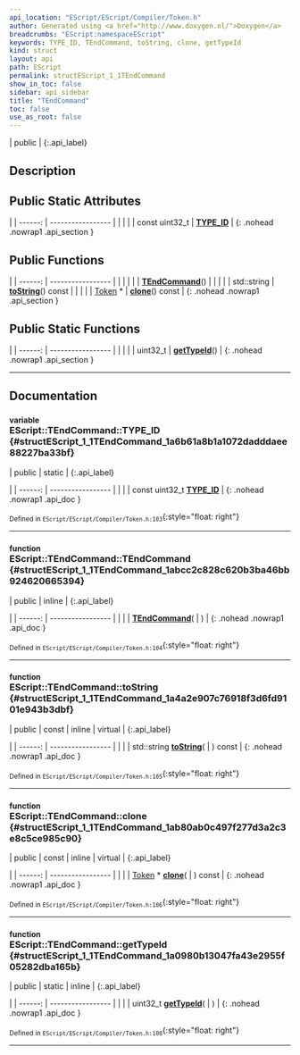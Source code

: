 ```yaml
---
api_location: "EScript/EScript/Compiler/Token.h"
author: Generated using <a href="http://www.doxygen.nl/">Doxygen</a>
breadcrumbs: "EScript:namespaceEScript"
keywords: TYPE_ID, TEndCommand, toString, clone, getTypeId
kind: struct
layout: api
path: EScript
permalink: structEScript_1_1TEndCommand
show_in_toc: false
sidebar: api_sidebar
title: "TEndCommand"
toc: false
use_as_root: false
---
```


| public |
{:.api_label}

## Description





## Public Static Attributes

|
| ------: | ----------------- |
|  | |
| const uint32_t | **[TYPE_ID](#structEScript_1_1TEndCommand_1a6b61a8b1a1072dadddaee88227ba33bf)**  |
{: .nohead .nowrap1 .api_section }


## Public Functions

|
| ------: | ----------------- |
|  | |
|  | **[TEndCommand](#structEScript_1_1TEndCommand_1abcc2c828c620b3ba46bb924620665394)**() |
|  | |
| std::string | **[toString](#structEScript_1_1TEndCommand_1a4a2e907c76918f3d6fd9101e943b3dbf)**() const |
|  | |
| [Token](classEScript_1_1Token) * | **[clone](#structEScript_1_1TEndCommand_1ab80ab0c497f277d3a2c3e8c5ce985c90)**() const |
{: .nohead .nowrap1 .api_section }


## Public Static Functions

|
| ------: | ----------------- |
|  | |
| uint32_t | **[getTypeId](#structEScript_1_1TEndCommand_1a0980b13047fa43e2955f05282dba165b)**() |
{: .nohead .nowrap1 .api_section }


-------------------------------------------------------------------

## Documentation

### <small>variable</small><br/> EScript::TEndCommand::TYPE_ID {#structEScript_1_1TEndCommand_1a6b61a8b1a1072dadddaee88227ba33bf}

| public | static |
{:.api_label}

|
| ------: | ----------------- |
|  |
| const uint32_t **[TYPE_ID](#structEScript_1_1TEndCommand_1a6b61a8b1a1072dadddaee88227ba33bf)**  |
{: .nohead .nowrap1 .api_doc }





<sub>Defined in `EScript/EScript/Compiler/Token.h:103`</sub>{:style="float: right"}

-------------------------------------------------------------------

### <small>function</small><br/> EScript::TEndCommand::TEndCommand {#structEScript_1_1TEndCommand_1abcc2c828c620b3ba46bb924620665394}

| public | inline |
{:.api_label}

|
| ------: | ----------------- |
|  |
|  **[TEndCommand](#structEScript_1_1TEndCommand_1abcc2c828c620b3ba46bb924620665394)**( |  ) |
{: .nohead .nowrap1 .api_doc }





<sub>Defined in `EScript/EScript/Compiler/Token.h:104`</sub>{:style="float: right"}

-------------------------------------------------------------------

### <small>function</small><br/> EScript::TEndCommand::toString {#structEScript_1_1TEndCommand_1a4a2e907c76918f3d6fd9101e943b3dbf}

| public | const | inline | virtual |
{:.api_label}

|
| ------: | ----------------- |
|  |
| std::string **[toString](#structEScript_1_1TEndCommand_1a4a2e907c76918f3d6fd9101e943b3dbf)**( |  ) const |
{: .nohead .nowrap1 .api_doc }





<sub>Defined in `EScript/EScript/Compiler/Token.h:105`</sub>{:style="float: right"}

-------------------------------------------------------------------

### <small>function</small><br/> EScript::TEndCommand::clone {#structEScript_1_1TEndCommand_1ab80ab0c497f277d3a2c3e8c5ce985c90}

| public | const | inline | virtual |
{:.api_label}

|
| ------: | ----------------- |
|  |
| [Token](classEScript_1_1Token) * **[clone](#structEScript_1_1TEndCommand_1ab80ab0c497f277d3a2c3e8c5ce985c90)**( |  ) const |
{: .nohead .nowrap1 .api_doc }





<sub>Defined in `EScript/EScript/Compiler/Token.h:106`</sub>{:style="float: right"}

-------------------------------------------------------------------

### <small>function</small><br/> EScript::TEndCommand::getTypeId {#structEScript_1_1TEndCommand_1a0980b13047fa43e2955f05282dba165b}

| public | static | inline |
{:.api_label}

|
| ------: | ----------------- |
|  |
| uint32_t **[getTypeId](#structEScript_1_1TEndCommand_1a0980b13047fa43e2955f05282dba165b)**( |  ) |
{: .nohead .nowrap1 .api_doc }





<sub>Defined in `EScript/EScript/Compiler/Token.h:108`</sub>{:style="float: right"}

-------------------------------------------------------------------


